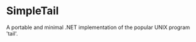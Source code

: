 SimpleTail
==========

A portable and minimal .NET implementation of the popular UNIX program 'tail'.
